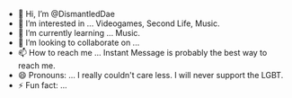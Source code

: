 - 👋 Hi, I’m @DismantledDae
- 👀 I’m interested in ... Videogames, Second Life, Music.
- 🌱 I’m currently learning ... Music.
- 💞️ I’m looking to collaborate on ...
- 📫 How to reach me ... Instant Message is probably the best way to reach me.
- 😄 Pronouns: ... I really couldn't care less. I will never support the LGBT.
- ⚡ Fun fact: ... 

<!---
DismantledDae/DismantledDae is a ✨ special ✨ repository because its `README.md` (this file) appears on your GitHub profile.
You can click the Preview link to take a look at your changes.
--->
